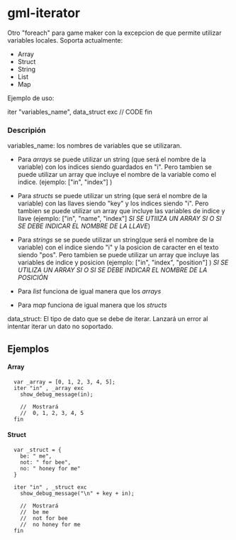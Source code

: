 # gml-iterator
Otro "foreach" para game maker con la excepcion de que permite utilizar variables locales. Soporta actualmente:
  * Array
  * Struct
  * String
  * List
  * Map

Ejemplo de uso:

iter "variables_name", data_struct exc 
// CODE
fin

### Descripión

variables_name: los nombres de variables que se utilizaran.
  * Para *arrays* se puede utilizar un string (que será el nombre de la variable) con los indices siendo guardados en "i". Pero tambien se puede utilizar un array que incluye el     nombre de la variable como el indice. (ejemplo: ["in", "index"] )

  * Para *structs* se puede utilizar un string (que será el nombre de la variable) con las llaves siendo "key" y los indices siendo "i". Pero tambien se puede utilizar un array  que incluye las variables de indice y llave (ejemplo: ["in", "name", "index"] *SI SE UTIlIZA UN ARRAY SI O SI SE DEBE INDICAR EL NOMBRE DE LA LLAVE*)

  * Para *strings* se se puede utilizar un string(que será el nombre de la variable) con el indice siendo "i" y la posicion de caracter en el texto siendo "pos". Pero tambien se puede utilizar un array que incluye las variables de indice y posicion (ejemplo: ["in", "index", "position"] ) *SI SE UTILIZA UN ARRAY SI O SI SE DEBE INDICAR EL NOMBRE DE LA POSICIÓN*

  * Para *list* funciona de igual manera que los *arrays*

  * Para *map* funciona de igual manera que los *structs*

data_struct: El tipo de dato que se debe de iterar. Lanzará un error al intentar iterar un dato no soportado.


## Ejemplos

#### Array
```
  var _array = [0, 1, 2, 3, 4, 5];  
  iter "in" , _array exc
    show_debug_message(in);
    
    //  Mostrará
    //  0, 1, 2, 3, 4, 5
  fin
```

#### Struct
```
  var _struct = {
    be: " me",
    not: " for bee",
    no: " honey for me"
  }

  iter "in" , _struct exc
    show_debug_message("\n" + key + in);
    
    //  Mostrará
    //  be me
    //  not for bee
    //  no honey for me
  fin
```



